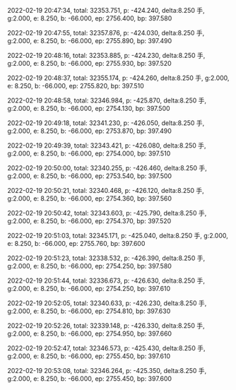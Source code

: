 2022-02-19 20:47:34, total: 32353.751, p: -424.240, delta:8.250 手, g:2.000, e: 8.250, b: -66.000, ep: 2756.400, bp: 397.580

2022-02-19 20:47:55, total: 32357.876, p: -424.030, delta:8.250 手, g:2.000, e: 8.250, b: -66.000, ep: 2755.890, bp: 397.490

2022-02-19 20:48:16, total: 32353.885, p: -424.230, delta:8.250 手, g:2.000, e: 8.250, b: -66.000, ep: 2755.930, bp: 397.520

2022-02-19 20:48:37, total: 32355.174, p: -424.260, delta:8.250 手, g:2.000, e: 8.250, b: -66.000, ep: 2755.820, bp: 397.510

2022-02-19 20:48:58, total: 32346.984, p: -425.870, delta:8.250 手, g:2.000, e: 8.250, b: -66.000, ep: 2754.130, bp: 397.500

2022-02-19 20:49:18, total: 32341.230, p: -426.050, delta:8.250 手, g:2.000, e: 8.250, b: -66.000, ep: 2753.870, bp: 397.490

2022-02-19 20:49:39, total: 32343.421, p: -426.080, delta:8.250 手, g:2.000, e: 8.250, b: -66.000, ep: 2754.000, bp: 397.510

2022-02-19 20:50:00, total: 32340.255, p: -426.460, delta:8.250 手, g:2.000, e: 8.250, b: -66.000, ep: 2753.540, bp: 397.500

2022-02-19 20:50:21, total: 32340.468, p: -426.120, delta:8.250 手, g:2.000, e: 8.250, b: -66.000, ep: 2754.360, bp: 397.560

2022-02-19 20:50:42, total: 32343.603, p: -425.790, delta:8.250 手, g:2.000, e: 8.250, b: -66.000, ep: 2754.370, bp: 397.520

2022-02-19 20:51:03, total: 32345.171, p: -425.040, delta:8.250 手, g:2.000, e: 8.250, b: -66.000, ep: 2755.760, bp: 397.600

2022-02-19 20:51:23, total: 32338.532, p: -426.390, delta:8.250 手, g:2.000, e: 8.250, b: -66.000, ep: 2754.250, bp: 397.580

2022-02-19 20:51:44, total: 32336.673, p: -426.630, delta:8.250 手, g:2.000, e: 8.250, b: -66.000, ep: 2754.250, bp: 397.610

2022-02-19 20:52:05, total: 32340.633, p: -426.230, delta:8.250 手, g:2.000, e: 8.250, b: -66.000, ep: 2754.810, bp: 397.630

2022-02-19 20:52:26, total: 32339.148, p: -426.330, delta:8.250 手, g:2.000, e: 8.250, b: -66.000, ep: 2754.950, bp: 397.660

2022-02-19 20:52:47, total: 32346.573, p: -425.430, delta:8.250 手, g:2.000, e: 8.250, b: -66.000, ep: 2755.450, bp: 397.610

2022-02-19 20:53:08, total: 32346.264, p: -425.350, delta:8.250 手, g:2.000, e: 8.250, b: -66.000, ep: 2755.450, bp: 397.600